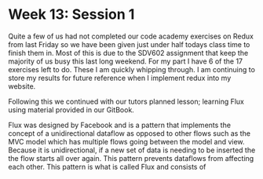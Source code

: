# Week 13: Session 1

Quite a few of us had not completed our code academy exercises on Redux from last Friday so we have been given just under half todays class time to finish them in. Most of this is due to the SDV602 assignment that keep the majority of us busy this last long weekend. For my part I have 6 of the 17 exercises left to do. These I am quickly whipping through. I am continuing to store my results for future reference when I implement redux into my website.

Following this we continued with our tutors planned lesson; learning Flux using material provided in our GitBook. 

Flux was designed by Facebook and is a pattern that implements the concept of a unidirectional dataflow as opposed to other flows such as the MVC model which has multiple flows going between the model and view.
Because it is unidirectional, if a new set of data is needing to be inserted the the flow starts all over again. This pattern prevents dataflows from affecting each other. This pattern is what is called Flux and consists of 